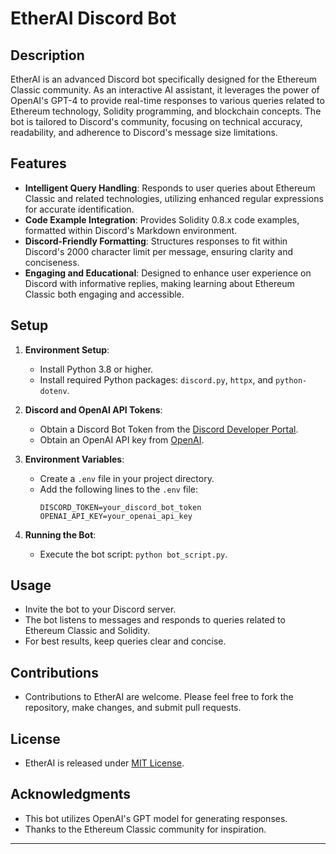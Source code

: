 # EtherAI Discord Bot

## Description
EtherAI is an advanced Discord bot specifically designed for the Ethereum Classic community. As an interactive AI assistant, it leverages the power of OpenAI's GPT-4 to provide real-time responses to various queries related to Ethereum technology, Solidity programming, and blockchain concepts. The bot is tailored to Discord's community, focusing on technical accuracy, readability, and adherence to Discord's message size limitations.

## Features
- **Intelligent Query Handling**: Responds to user queries about Ethereum Classic and related technologies, utilizing enhanced regular expressions for accurate identification.
- **Code Example Integration**: Provides Solidity 0.8.x code examples, formatted within Discord's Markdown environment.
- **Discord-Friendly Formatting**: Structures responses to fit within Discord's 2000 character limit per message, ensuring clarity and conciseness.
- **Engaging and Educational**: Designed to enhance user experience on Discord with informative replies, making learning about Ethereum Classic both engaging and accessible.

## Setup
1. **Environment Setup**:
   - Install Python 3.8 or higher.
   - Install required Python packages: `discord.py`, `httpx`, and `python-dotenv`.

2. **Discord and OpenAI API Tokens**:
   - Obtain a Discord Bot Token from the [Discord Developer Portal](https://discord.com/developers/applications).
   - Obtain an OpenAI API key from [OpenAI](https://openai.com/).

3. **Environment Variables**:
   - Create a `.env` file in your project directory.
   - Add the following lines to the `.env` file:
     ```
     DISCORD_TOKEN=your_discord_bot_token
     OPENAI_API_KEY=your_openai_api_key
     ```

4. **Running the Bot**:
   - Execute the bot script: `python bot_script.py`.

## Usage
- Invite the bot to your Discord server.
- The bot listens to messages and responds to queries related to Ethereum Classic and Solidity.
- For best results, keep queries clear and concise.

## Contributions
- Contributions to EtherAI are welcome. Please feel free to fork the repository, make changes, and submit pull requests.

## License
- EtherAI is released under [MIT License](https://opensource.org/licenses/MIT).

## Acknowledgments
- This bot utilizes OpenAI's GPT model for generating responses.
- Thanks to the Ethereum Classic community for inspiration.
---
